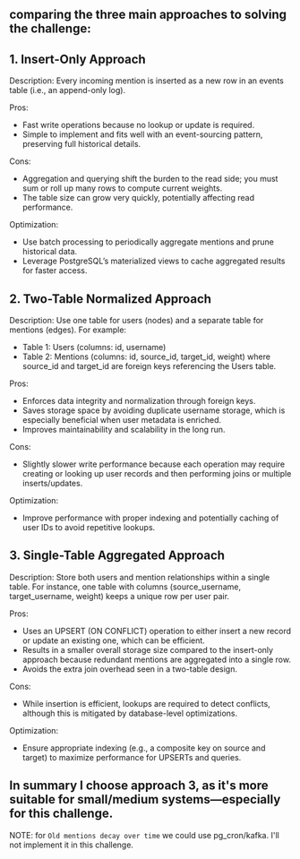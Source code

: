 ## comparing the three main approaches to solving the challenge:

## 1. Insert-Only Approach
Description: Every incoming mention is inserted as a new row in an events table (i.e., an append-only log).

Pros:

- Fast write operations because no lookup or update is required.
- Simple to implement and fits well with an event-sourcing pattern, preserving full historical details.

Cons:

- Aggregation and querying shift the burden to the read side; you must sum or roll up many rows to compute current weights.
- The table size can grow very quickly, potentially affecting read performance.

Optimization:

- Use batch processing to periodically aggregate mentions and prune historical data.
- Leverage PostgreSQL’s materialized views to cache aggregated results for faster access.

## 2. Two-Table Normalized Approach
   Description: Use one table for users (nodes) and a separate table for mentions (edges). For example:
- Table 1: Users (columns: id, username)
- Table 2: Mentions (columns: id, source_id, target_id, weight) where source_id and target_id are foreign keys referencing the Users table.

Pros:

- Enforces data integrity and normalization through foreign keys.
- Saves storage space by avoiding duplicate username storage, which is especially beneficial when user metadata is enriched.
- Improves maintainability and scalability in the long run.

Cons:

- Slightly slower write performance because each operation may require creating or looking up user records and then performing joins or multiple inserts/updates.

Optimization:

- Improve performance with proper indexing and potentially caching of user IDs to avoid repetitive lookups.

## 3. Single-Table Aggregated Approach
Description: Store both users and mention relationships within a single table. For instance, one table with columns (source_username, target_username, weight) keeps a unique row per user pair.

Pros:

- Uses an UPSERT (ON CONFLICT) operation to either insert a new record or update an existing one, which can be efficient.
- Results in a smaller overall storage size compared to the insert-only approach because redundant mentions are aggregated into a single row.
- Avoids the extra join overhead seen in a two-table design.

Cons:

- While insertion is efficient, lookups are required to detect conflicts, although this is mitigated by database-level optimizations.

Optimization:

- Ensure appropriate indexing (e.g., a composite key on source and target) to maximize performance for UPSERTs and queries.

## In summary I choose approach 3, as it's more suitable for small/medium systems—especially for this challenge.

NOTE: for `Old mentions decay over time` we could use pg_cron/kafka. I'll not implement it in this challenge.
